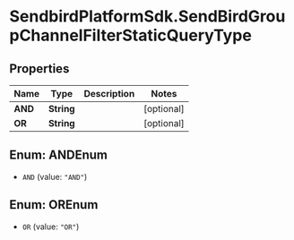 # SendbirdPlatformSdk.SendBirdGroupChannelFilterStaticQueryType

## Properties

Name | Type | Description | Notes
------------ | ------------- | ------------- | -------------
**AND** | **String** |  | [optional] 
**OR** | **String** |  | [optional] 



## Enum: ANDEnum


* `AND` (value: `"AND"`)





## Enum: OREnum


* `OR` (value: `"OR"`)




